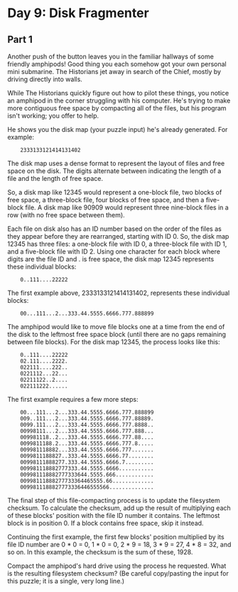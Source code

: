 # Day 9: Disk Fragmenter
## Part 1

Another push of the button leaves you in the familiar hallways of some friendly amphipods! Good thing you each somehow got your own personal mini submarine. The Historians jet away in search of the Chief, mostly by driving directly into walls.

While The Historians quickly figure out how to pilot these things, you notice an amphipod in the corner struggling with his computer. He's trying to make more contiguous free space by compacting all of the files, but his program isn't working; you offer to help.

He shows you the disk map (your puzzle input) he's already generated. For example:

```
	2333133121414131402
```

The disk map uses a dense format to represent the layout of files and free space on the disk. The digits alternate between indicating the length of a file and the length of free space.

So, a disk map like 12345 would represent a one-block file, two blocks of free space, a three-block file, four blocks of free space, and then a five-block file. A disk map like 90909 would represent three nine-block files in a row (with no free space between them).

Each file on disk also has an ID number based on the order of the files as they appear before they are rearranged, starting with ID 0. So, the disk map 12345 has three files: a one-block file with ID 0, a three-block file with ID 1, and a five-block file with ID 2. Using one character for each block where digits are the file ID and . is free space, the disk map 12345 represents these individual blocks:

```
	0..111....22222
```

The first example above, 2333133121414131402, represents these individual blocks:

```
	00...111...2...333.44.5555.6666.777.888899
```

The amphipod would like to move file blocks one at a time from the end of the disk to the leftmost free space block (until there are no gaps remaining between file blocks). For the disk map 12345, the process looks like this:

```
	0..111....22222
	02.111....2222.
	022111....222..
	0221112...22...
	02211122..2....
	022111222......
```
The first example requires a few more steps:

```
	00...111...2...333.44.5555.6666.777.888899
	009..111...2...333.44.5555.6666.777.88889.
	0099.111...2...333.44.5555.6666.777.8888..
	00998111...2...333.44.5555.6666.777.888...
	009981118..2...333.44.5555.6666.777.88....
	0099811188.2...333.44.5555.6666.777.8.....
	009981118882...333.44.5555.6666.777.......
	0099811188827..333.44.5555.6666.77........
	00998111888277.333.44.5555.6666.7.........
	009981118882777333.44.5555.6666...........
	009981118882777333644.5555.666............
	00998111888277733364465555.66.............
	0099811188827773336446555566..............
```

The final step of this file-compacting process is to update the filesystem checksum. To calculate the checksum, add up the result of multiplying each of these blocks' position with the file ID number it contains. The leftmost block is in position 0. If a block contains free space, skip it instead.

Continuing the first example, the first few blocks' position multiplied by its file ID number are 0 * 0 = 0, 1 * 0 = 0, 2 * 9 = 18, 3 * 9 = 27, 4 * 8 = 32, and so on. In this example, the checksum is the sum of these, 1928.

Compact the amphipod's hard drive using the process he requested. What is the resulting filesystem checksum? (Be careful copy/pasting the input for this puzzle; it is a single, very long line.)